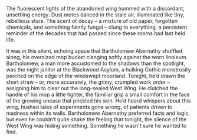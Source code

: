 The fluorescent lights of the abandoned wing hummed with a discordant, unsettling energy. Dust motes danced in the stale air, illuminated like tiny, rebellious stars. The scent of decay – a mixture of old paper, forgotten chemicals, and something faintly fungal – clung to everything, a persistent reminder of the decades that had passed since these rooms had last held life.

It was in this silent, echoing space that Bartholomew Abernathy shuffled along, his oversized mop bucket clanging softly against the worn linoleum. Bartholomew, a man more accustomed to the shadows than the spotlight, was the night janitor at the Blackwood Asylum, a hulking Gothic monstrosity perched on the edge of the windswept moorland. Tonight, he’d drawn the short straw – or, more accurately, the grimy, crumpled work order – assigning him to clear out the long-sealed West Wing. He clutched the handle of his mop a little tighter, the familiar grip a small comfort in the face of the growing unease that prickled his skin. He’d heard whispers about this wing, hushed tales of experiments gone wrong, of patients driven to madness within its walls. Bartholomew Abernathy preferred facts and logic, but even he couldn’t quite shake the feeling that tonight, the silence of the West Wing was hiding something. Something he wasn't sure he wanted to find.
